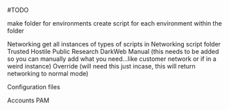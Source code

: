 #TODO


make folder for environments
create script for each environment within the folder



Networking
	get all instances of types of scripts in Networking script folder
		Trusted
		Hostile
		Public
		Research
		DarkWeb
		Manual  (this needs to be added so you can manually add what you need...like customer network or if in a weird instance)
		Override (will need this just incase, this will return networking to normal mode)
	



Configuration files





Accounts
PAM
